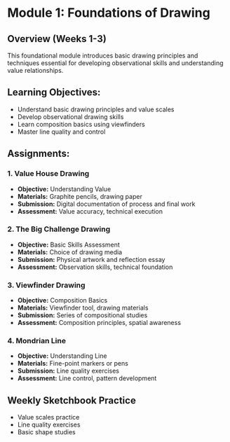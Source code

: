 # Module 1: Foundations of Drawing

## Overview (Weeks 1-3)
This foundational module introduces basic drawing principles and techniques essential for developing observational skills and understanding value relationships.

## Learning Objectives:
- Understand basic drawing principles and value scales
- Develop observational drawing skills
- Learn composition basics using viewfinders
- Master line quality and control

## Assignments:

### 1. Value House Drawing
- **Objective:** Understanding Value
- **Materials:** Graphite pencils, drawing paper
- **Submission:** Digital documentation of process and final work
- **Assessment:** Value accuracy, technical execution

### 2. The Big Challenge Drawing
- **Objective:** Basic Skills Assessment
- **Materials:** Choice of drawing media
- **Submission:** Physical artwork and reflection essay
- **Assessment:** Observation skills, technical foundation

### 3. Viewfinder Drawing
- **Objective:** Composition Basics
- **Materials:** Viewfinder tool, drawing materials
- **Submission:** Series of compositional studies
- **Assessment:** Composition principles, spatial awareness

### 4. Mondrian Line
- **Objective:** Understanding Line
- **Materials:** Fine-point markers or pens
- **Submission:** Line quality exercises
- **Assessment:** Line control, pattern development

## Weekly Sketchbook Practice
- Value scales practice
- Line quality exercises
- Basic shape studies